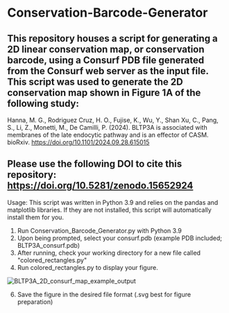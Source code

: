 # Conservation-Barcode-Generator
This repository houses a script for generating a 2D linear conservation map, or conservation barcode, using a Consurf PDB file generated from the Consurf web server as the input file. This script was used to generate the 2D conservation map shown in Figure 1A of the following study: 
----------------------------------------------------------------------------------------------
Hanna, M. G., Rodriguez Cruz, H. O., Fujise, K., Wu, Y., Shan Xu, C., Pang, S., Li, Z., Monetti, M., De Camilli, P. (2024). BLTP3A is associated with membranes of the late endocytic pathway and is an effector of CASM. bioRxiv. https://doi.org/10.1101/2024.09.28.615015

Please use the following DOI to cite this repository: https://doi.org/10.5281/zenodo.15652924
----------------------------------------------------------------------------------------------
Usage:
This script was written in Python 3.9 and relies on the pandas and matplotlib libraries. If they are not installed, this script will automatically install them for you.

1. Run Conservation_Barcode_Generator.py with Python 3.9
2. Upon being prompted, select your consurf.pdb (example PDB included; BLTP3A_consurf.pdb)
3. After running, check your working directory for a new file called "colored_rectangles.py"
4. Run colored_rectangles.py to display your figure.


![BLTP3A_2D_consurf_map_example_output](https://github.com/user-attachments/assets/3e63f8b0-36bd-45db-be81-7629e6336e8b)


6. Save the figure in the desired file format (.svg best for figure preparation)
